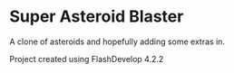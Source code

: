Super Asteroid Blaster
======================

A clone of asteroids and hopefully adding some extras in.

Project created using FlashDevelop 4.2.2


